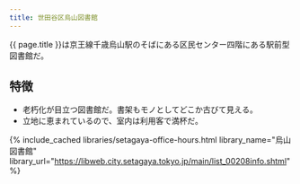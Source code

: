 ```yaml
---
title: 世田谷区烏山図書館
---
```


{{ page.title }}は京王線千歳烏山駅のそばにある区民センター四階にある駅前型図書館だ。

## 特徴

* 老朽化が目立つ図書館だ。書架もモノとしてどこか古びて見える。
* 立地に恵まれているので、室内は利用客で満杯だ。

{% include_cached libraries/setagaya-office-hours.html
    library_name="烏山図書館"
    library_url="https://libweb.city.setagaya.tokyo.jp/main/list_00208info.shtml" %}
